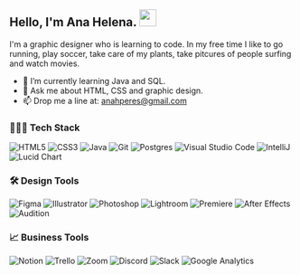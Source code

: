 <h2 align="left">Hello, I'm Ana Helena. <img src="https://raw.githubusercontent.com/kaueMarques/kaueMarques/master/hi.gif" height="30px"></h2>

<p>I'm a graphic designer who is learning to code. In my free time I like to go running, play soccer, take care of my plants, take pitcures of people surfing and watch movies.</p>

- 🌱 I’m currently learning Java and SQL.
- 💬 Ask me about HTML, CSS and graphic design.
- 📫 Drop me a line at: anahperes@gmail.com

<h3>👩🏻‍💻 Tech Stack</h3>

![HTML5](https://img.shields.io/badge/html5-white.svg?style=flat&logo=html5&logoColor=white&color=%23E34F26&cacheSeconds=4600)
![CSS3](https://img.shields.io/badge/css3-%231572B6.svg?style=for-the-badge&logo=css3&logoColor=white&style=flat)
![Java](https://img.shields.io/badge/java-%23ED8B00.svg?style=for-the-badge&logo=openjdk&logoColor=white&style=flat)
![Git](https://img.shields.io/badge/git-%23F05033.svg?style=for-the-badge&logo=git&logoColor=white&style=flat)
![Postgres](https://img.shields.io/badge/postgres-%23316192.svg?style=for-the-badge&logo=postgresql&logoColor=white&style=flat)
![Visual Studio Code](https://img.shields.io/badge/visual%20studio%20code-white.svg?style=flat&logo=visualstudiocode&logoColor=white&color=%23007ACC&cacheSeconds=4600)
![IntelliJ](https://img.shields.io/badge/intellij-white.svg?style=flat&logo=intellijidea&logoColor=white&color=%23000000&cacheSeconds=4600)
![Lucid Chart](https://img.shields.io/badge/lucid%20chart-white.svg?style=flat&logo=lucid&logoColor=white&color=%23282C33&cacheSeconds=4600)


<h3>🛠 Design Tools</h3>

![Figma](https://img.shields.io/badge/figma-%23F24E1E.svg?style=for-the-badge&logo=figma&logoColor=white&style=flat)
![Illustrator](https://img.shields.io/badge/illustrator-white.svg?style=flat&logo=adobeillustrator&logoColor=white&color=%23FF9A00&cacheSeconds=4600)
![Photoshop](https://img.shields.io/badge/photoshop-white.svg?style=flat&logo=adobephotoshop&logoColor=white&color=%2331A8FF&cacheSeconds=4600)
![Lightroom](https://img.shields.io/badge/lightroom-white.svg?style=flat&logo=adobelightroomclassic&logoColor=white&color=%2331A8FF&cacheSeconds=4600)
![Premiere](https://img.shields.io/badge/premiere%20pro-white.svg?style=flat&logo=adobepremierepro&logoColor=white&color=%239999FF&cacheSeconds=4600)
![After Effects](https://img.shields.io/badge/after%20effects-white.svg?style=flat&logo=adobeaftereffects&logoColor=white&color=%239999FF&cacheSeconds=4600)
![Audition](https://img.shields.io/badge/audition-white.svg?style=flat&logo=adobeaudition&logoColor=white&color=%239999FF&cacheSeconds=4600)

<h3>📈 Business Tools</h3>

![Notion](https://img.shields.io/badge/notion-white.svg?style=flat&logo=notion&logoColor=white&color=%23000000&cacheSeconds=4600)
![Trello](https://img.shields.io/badge/trello-white.svg?style=flat&logo=trello&logoColor=white&color=%230052CC&cacheSeconds=4600)
![Zoom](https://img.shields.io/badge/zoom-white.svg?style=flat&logo=zoom&logoColor=white&color=%230B5CFF&cacheSeconds=4600)
![Discord](https://img.shields.io/badge/discord-white.svg?style=flat&logo=discord&logoColor=white&color=%235865F2&cacheSeconds=4600)
![Slack](https://img.shields.io/badge/slack-white.svg?style=flat&logo=slack&logoColor=white&color=%234A154B&cacheSeconds=4600)
![Google Analytics](https://img.shields.io/badge/google%20analytics-white.svg?style=flat&logo=google%20analytics&logoColor=white&color=%23E37400&cacheSeconds=4600)




<!--
<br/>
<div width="100%">
<div align="left">
<a href="https://github.com/letlm">
<img height="160em"src="https://github-readme-stats.vercel.app/api/top-langs/?username=anahperes&layout=compact&langs_count=7&theme=radical"/>
</div>
</div>
>

<!-- ![JavaScript](https://img.shields.io/badge/javascript-%23323330.svg?style=for-the-badge&logo=javascript&logoColor=%23F7DF1E&style=flat)
